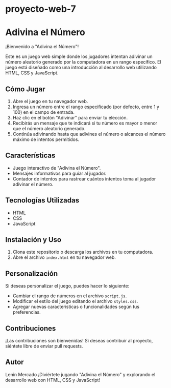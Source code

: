 # proyecto-web-7
# Adivina el Número

¡Bienvenido a "Adivina el Número"!

Este es un juego web simple donde los jugadores intentan adivinar un número aleatorio generado por la computadora en un rango específico. El juego está diseñado como una introducción al desarrollo web utilizando HTML, CSS y JavaScript.

## Cómo Jugar

1. Abre el juego en tu navegador web.
2. Ingresa un número entre el rango especificado (por defecto, entre 1 y 100) en el campo de entrada.
3. Haz clic en el botón "Adivinar" para enviar tu elección.
4. Recibirás un mensaje que te indicará si tu número es mayor o menor que el número aleatorio generado.
5. Continúa adivinando hasta que adivines el número o alcances el número máximo de intentos permitidos.

## Características

- Juego interactivo de "Adivina el Número".
- Mensajes informativos para guiar al jugador.
- Contador de intentos para rastrear cuántos intentos toma al jugador adivinar el número.

## Tecnologías Utilizadas

- HTML
- CSS
- JavaScript

## Instalación y Uso

1. Clona este repositorio o descarga los archivos en tu computadora.
2. Abre el archivo `index.html` en tu navegador web.

## Personalización

Si deseas personalizar el juego, puedes hacer lo siguiente:

- Cambiar el rango de números en el archivo `script.js`.
- Modificar el estilo del juego editando el archivo `styles.css`.
- Agregar nuevas características o funcionalidades según tus preferencias.

## Contribuciones

¡Las contribuciones son bienvenidas! Si deseas contribuir al proyecto, siéntete libre de enviar pull requests.

## Autor
Lenin Mercado
¡Diviértete jugando "Adivina el Número" y explorando el desarrollo web con HTML, CSS y JavaScript!
